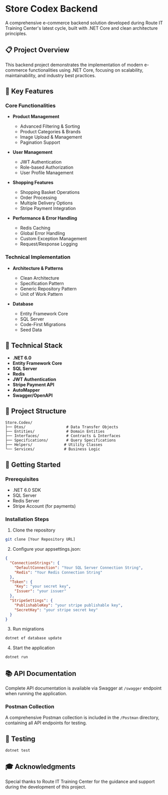 # Store Codex Backend

A comprehensive e-commerce backend solution developed during Route IT Training Center's latest cycle, built with .NET Core and clean architecture principles.

## 📋 Project Overview

This backend project demonstrates the implementation of modern e-commerce functionalities using .NET Core, focusing on scalability, maintainability, and industry best practices.

## 🌟 Key Features

### Core Functionalities
- **Product Management**
  - Advanced Filtering & Sorting
  - Product Categories & Brands
  - Image Upload & Management
  - Pagination Support

- **User Management**
  - JWT Authentication
  - Role-based Authorization
  - User Profile Management

- **Shopping Features**
  - Shopping Basket Operations
  - Order Processing
  - Multiple Delivery Options
  - Stripe Payment Integration

- **Performance & Error Handling**
  - Redis Caching
  - Global Error Handling
  - Custom Exception Management
  - Request/Response Logging

### Technical Implementation
- **Architecture & Patterns**
  - Clean Architecture
  - Specification Pattern
  - Generic Repository Pattern
  - Unit of Work Pattern

- **Database**
  - Entity Framework Core
  - SQL Server
  - Code-First Migrations
  - Seed Data

## 🔧 Technical Stack

- **.NET 6.0**
- **Entity Framework Core**
- **SQL Server**
- **Redis**
- **JWT Authentication**
- **Stripe Payment API**
- **AutoMapper**
- **Swagger/OpenAPI**

## 📁 Project Structure
```
Store.Codex/
├── Dtos/                  # Data Transfer Objects
├── Entities/              # Domain Entities
├── Interfaces/            # Contracts & Interfaces
├── Specifications/        # Query Specifications
├── Helpers/              # Utility Classes
└── Services/             # Business Logic
```

## 🚀 Getting Started

### Prerequisites
- .NET 6.0 SDK 
- SQL Server
- Redis Server
- Stripe Account (for payments)

### Installation Steps

1. Clone the repository
```bash
git clone [Your Repository URL]
```

2. Configure your appsettings.json:
```json
{
  "ConnectionStrings": {
    "DefaultConnection": "Your SQL Server Connection String",
    "Redis": "Your Redis Connection String"
  },
  "Token": {
    "Key": "your secret key",
    "Issuer": "your issuer"
  },
  "StripeSettings": {
    "PublishableKey": "your stripe publishable key",
    "SecretKey": "your stripe secret key"
  }
}
```

3. Run migrations
```bash
dotnet ef database update
```

4. Start the application
```bash
dotnet run
```

## 📚 API Documentation

Complete API documentation is available via Swagger at `/swagger` endpoint when running the application.

### Postman Collection
A comprehensive Postman collection is included in the `/Postman` directory, containing all API endpoints for testing.

## 🧪 Testing

```bash
dotnet test
```

## 🎓 Acknowledgments

Special thanks to Route IT Training Center for the guidance and support during the development of this project.
